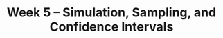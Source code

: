 ---
    title: Week 5 – Simulation, Sampling, and Confidence Intervals
    weekNumber: 5
    days:
      - date: 2025-4-29
        events:
          "**LEC 13**{: .label .label-lecture } Distributions and Sampling":
            "[CIT 10.0-10.4](https://inferentialthinking.com/chapters/10/Sampling_and_Empirical_Distributions.html)" 
          "<small><i><span style='display: inline-block; padding-left: 80px'><b>Keywords:</b> probability vs. empirical distribution, SRS, .sample, parameter, statistic </span></i></small>":
      - date: 2025-4-30
        events:
          
          "**HW 3**{: .label .label-hw } **DataFrames, Control Flow, and Probability**":
      - date: 2025-5-1
        events:
          "**LEC 14**{: .label .label-lecture } Midterm Review":
          "**DISC 5**{: .label .label-disc } **Probability and Simulation**":
      - date: 2025-5-3
        events:
          
          "**EXAM**{: .label .label-exam } **Midterm Exam covers Lectures 1-12**":
---